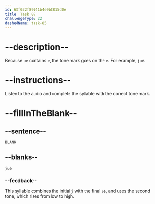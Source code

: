 ```yaml
---
id: 68f032f89141b4e9b8815d0e
title: Task 85
challengeType: 22
dashedName: task-85
---
```


<!-- (Audio) A: jué -->

# --description--

Because `ue` contains `e`, the tone mark goes on the `e`. For example, `jué`.

# --instructions--

Listen to the audio and complete the syllable with the correct tone mark.

# --fillInTheBlank--

## --sentence--

`BLANK`

## --blanks--

`jué`

### --feedback--

This syllable combines the initial `j` with the final `ue`, and uses the second tone, which rises from low to high.
